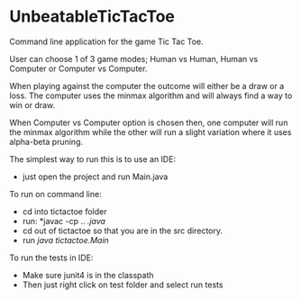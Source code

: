 # UnbeatableTicTacToe

Command line application for the game Tic Tac Toe.

User can choose 1 of 3 game modes; Human vs Human, Human vs Computer
or Computer vs Computer.

When playing against the computer the outcome will either be a draw
or a loss. The computer uses the minmax algorithm and will always
find a way to win or draw.

When Computer vs Computer option is chosen then, one computer
will run the minmax algorithm while the other will run a slight
variation where it uses alpha-beta pruning.


The simplest way to run this is to use an IDE:

- just open the project and run Main.java

To run on command line:

- cd into tictactoe folder
- run: *javac -cp .. *.java*
- cd out of tictactoe so that you are in the src directory.
- run *java tictactoe.Main*

To run the tests in IDE:

- Make sure junit4 is in the classpath
- Then just right click on test folder and select run tests
